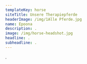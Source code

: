 ```yaml
---
templateKey: horse
siteTitle: Unsere Therapiepferde
headerImage: /img/1Alle Pferde.jpg
name: Epoona
description: .
image: /img/horse-headshot.jpg
headline: .
subheadline: .
---
```

.
